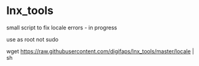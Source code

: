 # lnx_tools

small script to fix locale errors - in progress

use as root not sudo 

wget https://raw.githubusercontent.com/digifaps/lnx_tools/master/locale | sh
